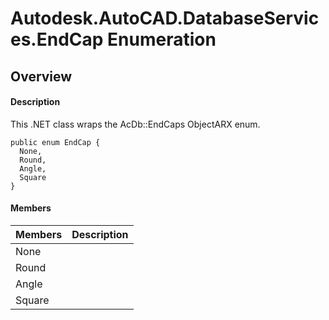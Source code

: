 # Autodesk.AutoCAD.DatabaseServices.EndCap Enumeration

## Overview

#### Description
This .NET class wraps the AcDb::EndCaps ObjectARX enum.
```text
public enum EndCap {
  None,
  Round,
  Angle,
  Square
}
```

#### Members

| Members | Description |
| --- | --- |
| None |
| Round |
| Angle |
| Square |